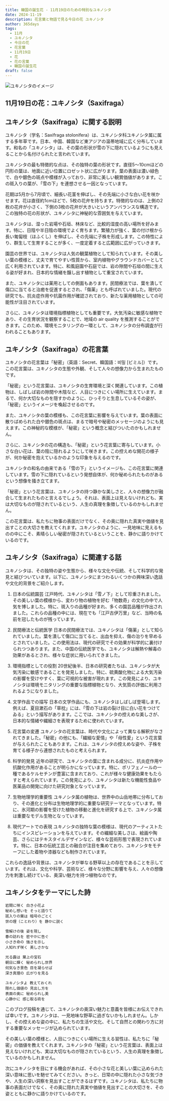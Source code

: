 ```yaml
---
title: 韓国の誕生花 - 11月19日のための特別なユキノシタ
date: 2024-11-19
description: 花言葉と物語で見る今日の花 ユキノシタ
author: 365days
tags:
  - 11月
  - ユキノシタ
  - 今日の花
  - 花言葉
  - 11月19日
  - 花
  - 花の言葉
  - 韓国の誕生花
draft: false
---
```



![ユキノシタのイメージ](https://cdn.pixabay.com/photo/2016/12/13/22/11/badan-1905221_1280.jpg#center)


## 11月19日の花：ユキノシタ（Saxifraga）

## ユキノシタ（Saxifraga）に関する説明

ユキノシタ（学名：Saxifraga stolonifera）は、ユキノシタ科ユキノシタ属に属する多年草です。日本、中国、韓国など東アジアの温帯地域に広く分布しています。和名の「ユキノシタ」は、その葉の形状が雪の下に隠れているようにも見えることから名付けられたと言われています。

ユキノシタの最も特徴的な点は、その独特の葉の形状です。直径5〜10cmほどの円形の葉は、地面に近い位置にロゼット状に広がります。葉の表面は濃い緑色で、白や銀色の斑点や模様が入っており、非常に美しい観賞価値があります。この斑入りの葉が、「雪の下」を連想させる一因となっています。

花期は5月から7月頃で、細長い花茎を伸ばし、その先端に小さな白い花を咲かせます。花は直径約1cmほどで、5枚の花弁を持ちます。特徴的なのは、上側の2枚の花弁が小さく、下側の3枚の花弁が大きいというアンバランスな構造です。この独特の花の形状が、ユキノシタに神秘的な雰囲気を与えています。

ユキノシタは、湿った岩場や石垣、林床など、比較的湿度の高い場所を好みます。特に、日陰や半日陰の環境でよく育ちます。繁殖力が強く、葉の付け根から長い匍匐枝（ほふくし）を伸ばし、その先端に子株を形成します。この特性により、群生して生育することが多く、一度定着すると広範囲に広がっていきます。

園芸の世界では、ユキノシタは人気の観葉植物として知られています。その美しい葉の模様と、丈夫で育てやすい性質から、室内植物やグラウンドカバーとして広く利用されています。特に、和風庭園や石庭では、岩の隙間や石垣の間に生える姿が好まれ、日本的な情緒を醸し出す植物として重宝されています。

また、ユキノシタには薬用としての側面もあります。民間療法では、葉を潰して傷口に当てると治癒を促進するとされ、「傷薬」とも呼ばれていました。現代の研究でも、抗炎症作用や抗菌作用が確認されており、新たな薬用植物としての可能性が注目されています。

さらに、ユキノシタは環境指標植物としても重要です。大気汚染に敏感な植物であり、その生育状況を観察することで、地域の air quality を推測することができます。このため、環境モニタリングの一環として、ユキノシタの分布調査が行われることもあります。

## ユキノシタ（Saxifraga）の花言葉

ユキノシタの花言葉は「秘密」（英語：Secret、韓国語：비밀 [ビミル]）です。この花言葉は、ユキノシタの生態や外観、そして人々の想像力から生まれたものです。

「秘密」という花言葉は、ユキノシタの生育環境と深く関連しています。この植物は、しばしば岩の隙間や木陰など、人目につきにくい場所に生えています。まるで、何か大切なものを隠すかのように、ひっそりと生息しているその姿が、「秘密」というイメージを喚起させるのです。

また、ユキノシタの葉の模様も、この花言葉に影響を与えています。葉の表面に散りばめられた白や銀色の斑点は、まるで暗号や秘密のメッセージのようにも見えます。この神秘的な模様が、「秘密」という概念と結びついたのかもしれません。

さらに、ユキノシタの花の構造も、「秘密」という花言葉に寄与しています。小さな白い花は、葉の陰に隠れるようにして咲きます。この控えめな開花の様子が、何か秘密を抱えているかのような印象を与えるのです。

ユキノシタの和名の由来である「雪の下」というイメージも、この花言葉に関連しています。雪の下に隠れているという発想自体が、何か秘められたものがあるという想像を掻き立てます。

「秘密」という花言葉は、ユキノシタの持つ静かな美しさと、人々の想像力が融合して生まれたものと言えるでしょう。それは、表面上は見えないけれども、実は大切なものが隠されているという、人生の真理を象徴しているのかもしれません。

この花言葉は、私たちに物事の表面だけでなく、その奥に隠れた真実や価値を見出すことの大切さを教えてくれます。ユキノシタのように、一見地味に見えるものの中にこそ、素晴らしい秘密が隠されているということを、静かに語りかけているのです。

## ユキノシタ（Saxifraga）に関連する話

ユキノシタは、その独特の姿や生態から、様々な文化や伝統、そして科学的な発見と結びついています。以下に、ユキノシタにまつわるいくつかの興味深い逸話や文化的背景をご紹介します。

1. 日本の伝統園芸
   江戸時代、ユキノシタは「雪ノ下」として珍重されました。その美しい葉の模様から、変わり物の植物を好む「物数奇」の文化の中で人気を博しました。特に、斑入りの品種が好まれ、多くの園芸品種が作出されました。これらの品種の中には、現在でも「江戸古伊万里」など、当時の名前を冠したものが残っています。

2. 民間療法と伝統医学
   日本の民間療法では、ユキノシタは「傷薬」として知られていました。葉を潰して傷口に当てると、出血を抑え、傷の治りを早めるとされていました。この使用法は、現代の研究でその効果が科学的に裏付けられつつあります。また、中国の伝統医学でも、ユキノシタは解熱や解毒の効果があるとされ、様々な症状に用いられてきました。

3. 環境指標としての役割
   20世紀後半、日本の研究者たちは、ユキノシタが大気汚染に敏感であることを発見しました。特に、硫黄酸化物による大気汚染の影響を受けやすく、葉に可視的な被害が現れます。この発見により、ユキノシタは環境モニタリングの重要な指標植物となり、大気質の評価に利用されるようになりました。

4. 文学作品での描写
   日本の文学作品にも、ユキノシタはしばしば登場します。例えば、夏目漱石の「草枕」には、「雪の下は岩の裂け目に白い花をつけてゐる」という描写があります。ここでは、ユキノシタの控えめな美しさが、日本的な情緒や繊細さを表現するために使われています。

5. 花言葉の変遷
   ユキノシタの花言葉は、時代や文化によって異なる解釈がなされてきました。「秘密」の他にも、「繊細な愛情」や「母性愛」という花言葉が与えられたこともあります。これは、ユキノシタの控えめな姿や、子株を育てる様子から連想されたものと考えられます。

6. 科学的発見
   近年の研究で、ユキノシタの葉に含まれる成分に、抗炎症作用や抗酸化作用があることが明らかになっています。特に、ポリフェノールの一種であるケルセチンが豊富に含まれており、これが様々な健康効果をもたらすと考えられています。この発見により、ユキノシタは新たな機能性食品や医薬品の開発に向けた研究対象となっています。

7. 生物地理学的重要性
   ユキノシタ属の植物は、世界中の山岳地帯に分布しており、その進化と分布は生物地理学的に重要な研究テーマとなっています。特に、氷河期の影響を受けた植物の移動と進化を研究する上で、ユキノシタ属は重要なモデル生物となっています。

8. 現代アートでの表現
   ユキノシタの独特な葉の模様は、現代のアーティストたちにインスピレーションを与えています。その繊細な美しさは、絵画や陶芸、さらにはテキスタイルデザインなど、様々な芸術形態で表現されています。特に、日本の伝統工芸との融合が注目を集めており、ユキノシタをモチーフにした着物や漆器なども制作されています。

これらの逸話や背景は、ユキノシタが単なる野草以上の存在であることを示しています。それは、文化や科学、芸術など、様々な分野に影響を与え、人々の想像力を刺激し続けている、奥深い魅力を持つ植物なのです。

## ユキノシタをテーマにした詩

    岩間に咲く 白き小花よ
    秘めし想いを そっと語りて
    斑入りの葉は 暗号のごとく
    世の理（ことわり）を 静かに説く

    雪解けの後 姿を現し
    春の訪れを 密やかに告ぐ
    小さき命の 強さを示し
    人知れず咲く 美しさかな

    光る露は 葉上の宝石
    朝日に輝く 秘められし世界
    何気なき景色 目を凝らせば
    深き真理の 広がりを見る

    ユキノシタよ 教えておくれ
    隠れし価値の 見出し方を
    表面の奥に 秘められし美
    心静かに 感じ取る術を

このブログ投稿を通じて、ユキノシタの奥深い魅力と意義を皆様にお伝えできれば幸いです。ユキノシタは、一見地味な野草に過ぎないかもしれません。しかし、その控えめな姿の中に、私たちの生活や文化、そして自然との関わり方に対する重要なメッセージが込められています。

その美しい葉の模様と、人目につきにくい場所に生える習性は、私たちに「秘密」の価値を教えてくれます。ユキノシタの「秘密」という花言葉は、表面上は見えないけれども、実は大切なものが隠されているという、人生の真理を象徴しているのかもしれません。

次にユキノシタを目にする機会があれば、その小さな花と美しい葉に込められた深い意味に思いを馳せてみてください。きっと、日常の中に隠れた小さな気づきや、人生の深い洞察を見出すことができるはずです。ユキノシタは、私たちに物事の表面だけでなく、その奥に隠れた真実や価値を見出すことの大切さを、その姿とともに静かに語りかけているのです。